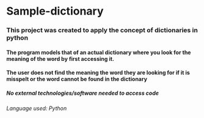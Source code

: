 # Sample-dictionary
### This project was created to apply the concept of dictionaries in python 
#### The program models that of an actual dictionary where you look for the meaning of the word by first accessing it.
#### The user does not find the meaning the word they are looking for if it is misspelt or the word cannot be found in the dictionary

##### No external technologies/software needed to access code
###### Language used: Python
